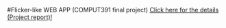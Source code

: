 #Flicker-like WEB APP (COMPUT391 final project)
<a href="https://github.com/derrick8689/flicker/blob/master/391_ProjectReport.docx.pdf">Click here for the details (Project report)!</a>
